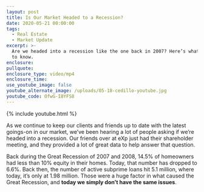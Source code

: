 ```yaml
---
layout: post
title: Is Our Market Headed to a Recession?
date: 2020-05-21 00:00:00
tags:
  - Real Estate
  - Market Update
excerpt: >-
  Are we headed into a recession like the one back in 2007? Here’s what you need
  to know.
enclosure:
pullquote:
enclosure_type: video/mp4
enclosure_time:
use_youtube_image: false
youtube_alternate_image: /uploads/05-18-cedillo-youtube.jpg
youtube_code: OfwG-I8YFS8
---
```


{% include youtube.html %}

As we continue to keep our clients and friends up to date with the latest goings-on in our market, we’ve been hearing a lot of people asking if we’re headed into a recession. Our friends over at eXp just had their shareholder meeting, and they provided a lot of great data to help answer that question.

Back during the Great Recession of 2007 and 2008, 14.5% of homeowners had less than 10% equity in their homes. Today, that number has dropped to 6.6%. Back then, the number of active subprime loans hit 5.1 million, where today, it’s only at 1.98 million. Those were a huge factor in what caused the Great Recession, and **today we simply don’t have the same issues**.